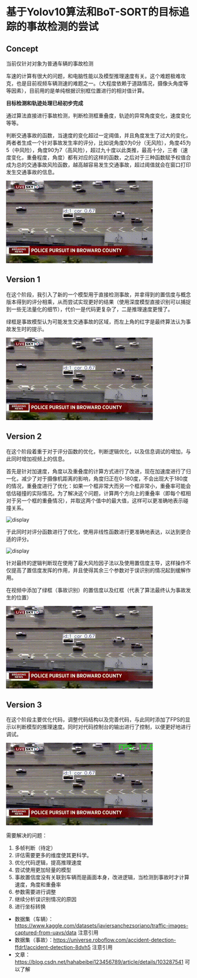 # 基于Yolov10算法和BoT-SORT的目标追踪的事故检测的尝试
## Concept
当前仅针对对象为普通车辆的事故检测

车速的计算有很大的问题，和电脑性能以及模型推理速度有关。这个难题极难攻克，也是目前视频车辆测速的难题之一。（大程度依赖于道路情况，摄像头角度等等因素），目前用的是单纯根据识别框位置进行的相对值计算。

**目标检测和轨迹处理已经初步完成**

通过算法直接进行事故检测，判断检测框重叠度，轨迹的异常角度变化，速度变化等等。

判断交通事故的函数，当速度的变化超过一定阈值，并且角度发生了过大的变化，两者者生成一个针对事故发生率的评分，比如说角度0为0分（无风险），角度45为5（中风险），角度90为7（高风险），超过九十度以此类推，最高十分，三者（速度变化，重叠程度，角度）都有对应的这样的函数，之后对于三种函数赋予权值合成为总的交通事故风险函数，越高越容易发生交通事故，超过阈值就会在窗口打印发生交通事故的信息。

![display](https://github.com/Kitagawayyds/Traffic-accident-prediction/blob/main/concept.gif)

## Version 1
在这个阶段，我引入了新的一个模型用于直接检测事故，并拿得到的置信度与概念版本得到的评分相乘，从而尝试实现更好的结果（使用深度模型直接识别可以捕捉到一些无法量化的细节），代价一是代码更复杂了，二是推理速度更慢了。

绿框是事故模型认为可能发生交通事故的区域，而左上角的红字是最终算法认为事故发生时的提示。

![display](https://github.com/Kitagawayyds/Traffic-accident-prediction/blob/main/V1.gif)

## Version 2
在这个阶段着重于对于评分函数的优化，判断逻辑优化，以及信息调试的增加，与此同时增加视频上的信息。

首先是针对加速度，角度以及重叠度的计算方式进行了改进，现在加速度进行了归一化，减少了对于摄像机距离的影响，角度归正在0-180度，不会出现大于180度的情况，重叠度进行了优化：如果一个框非常大而另一个框非常小，重叠率可能会低估碰撞的实际情况。为了解决这个问题，计算两个方向上的重叠率（即每个框相对于另一个框的重叠情况），并取这两个值中的最大值，这样可以更准确地表示碰撞关系。

![display](https://s2.loli.net/2024/07/30/VTzGEoJZshn1xgp.png)

于此同时对评分函数进行了优化，使用非线性函数进行更准确地表达，以达到更合适的评分。

![display](https://s2.loli.net/2024/07/30/XblyrBUPW2kZSds.png)

针对最终的逻辑判断现在使用了最大风险因子法以及使用置信度主导，这样操作不仅提高了置信度发挥的作用，并且使得其余三个参数对于误识别的情况起到缓解作用。

在视频中添加了绿框（事故识别）的置信度以及红框（代表了算法最终认为事故发生的位置）

![display](https://github.com/Kitagawayyds/Traffic-accident-prediction/blob/main/V2.gif)

## Version 3
在这个阶段主要优化代码，调整代码结构以及完善代码，与此同时添加了FPS的显示以判断模型的推理速度。同时对代码控制台的输出进行了控制，以便更好地进行调试。

![display](https://github.com/Kitagawayyds/Traffic-accident-prediction/blob/main/V3.gif)

需要解决的问题：
1. 多帧判断（待定）
2. 评估需要更多的维度使其更科学。
3. 优化代码逻辑，提高推理速度
4. 尝试使用更加轻量的模型
5. 事故置信度没有关联到车辆而是画面本身，改进逻辑，当检测到事故时才计算速度，角度和重叠率
6. 参数需要进行调整
7. 继续分析误识别情况的原因
8. 进行坐标转换

- 数据集（车辆）：https://www.kaggle.com/datasets/javiersanchezsoriano/traffic-images-captured-from-uavs/data 注意引用
- 数据集（事故）：https://universe.roboflow.com/accident-detection-ffdrf/accident-detection-8dvh5 注意引用
- 文章：https://blog.csdn.net/hahabeibei123456789/article/details/103287541 可以了解





